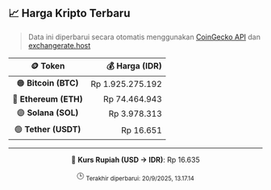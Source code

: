 

<!-- HARGA_KRIPTO -->
## 📈 Harga Kripto Terbaru

> Data ini diperbarui secara otomatis menggunakan [CoinGecko API](https://www.coingecko.com/) dan [exchangerate.host](https://exchangerate.host/)

<div align="center">

| 🪙 Token | 💰 Harga (IDR) |
|:------:|---------------:|
| 🟠 **Bitcoin (BTC)**   | Rp 1.925.275.192 |
| 🔵 **Ethereum (ETH)**  | Rp 74.464.943 |
| 🟣 **Solana (SOL)**    | Rp 3.978.313 |
| 🟢 **Tether (USDT)**   | Rp 16.651 |

---

💱 **Kurs Rupiah (USD → IDR)**: Rp 16.635

🕒 <sub>Terakhir diperbarui: 20/9/2025, 13.17.14</sub>

</div>
<!-- /HARGA_KRIPTO -->